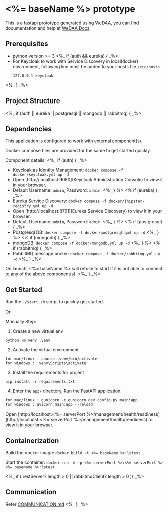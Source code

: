 # <%= baseName %> prototype

This is a fastapi prototype generated using WeDAA, you can find documentation and help at [WeDAA Docs](https://www.wedaa.tech/docs/introduction/what-is-wedaa/)

## Prerequisites

- python version >= 3
<%_ if (auth && eureka) { _%>
- For Keycloak to work with Service Discovery in local(docker) environment, following line must be added to your hosts file `/etc/hosts`
  ```
  127.0.0.1	keycloak
  ```
<%_ } _%>

## Project Structure


<%_ if (auth || eureka || postgresql || mongodb || rabbitmq) { _%>
## Dependencies

This application is configured to work with external component(s).

Docker compose files are provided for the same to get started quickly.

Component details:
<%_ if (auth) { _%>
- Keycloak as Identity Management: `docker compose -f docker/keycloak.yml up -d`
- Open [http://localhost:9080](Keycloak Administration Console) to view it in your browser.
- Default Username: `admin`, Password: `admin`. 
<%_ } _%>
<%_ if (eureka) { _%>
- Eureka Service Discovery: `docker compose -f docker/jhipster-registry.yml up -d`
- Open [http://localhost:8761](Eureka Service Discovery) to view it in your browser.
- Default Username: `admin`, Password: `admin`. 
<%_ } _%>
<%_ if (postgresql) { _%>
- Postgresql DB: `docker compose -f docker/postgresql.yml up -d`
<%_ } _%>
<%_ if (mongodb) { _%>
- mongoDB: `docker compose -f docker/mongodb.yml up -d`
<%_ } _%>
<%_ if (rabbitmq) { _%>
- RabbitMQ message broker: `docker compose -f docker/rabbitmq.yml up -d`
<%_ } _%>

On launch, <%= baseName %> will refuse to start if it is not able to connect to any of the above component(s).
<%_ } _%>


## Get Started

Run the `./start.sh` script to quickly get started.

Or 

Manually Step: 

1. Create a new virtual env
```
python -m venv .venv
```

2. Activate the virtual environment
```
for mac/linux : source .venv/bin/activate
for windows : .venv\Scripts\activate
```

3. Install the requirements for project
```
pip install -r requirements.txt
```

4. Enter the `app/` directory, Run the FastAPI application: 
```
for mac/linux : gunicorn -c gunicorn_dev_config.py main:app
for windows : uvicorn main:app --reload
```


Open [http://localhost:<%= serverPort %>/management/health/readiness](http://localhost:<%= serverPort %>/management/health/readiness) to view it in your browser.

## Containerization

Build the docker image: `docker build -t <%= baseName %>:latest .`

Start the container: `docker run -d -p <%= serverPort %>:<%= serverPort %> <%= baseName %>:latest`

<%_ if ( restServer?.length > 0 || rabbitmqClient?.length > 0 ){ _%>
## Communication
Refer [COMMUNICATION.md](./COMMUNICATION.md)
<%_ } _%>

